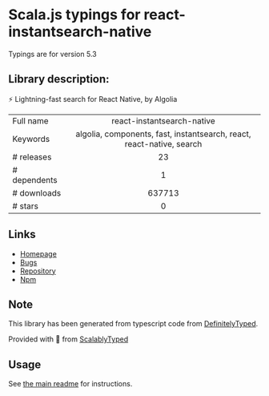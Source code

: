 
# Scala.js typings for react-instantsearch-native

Typings are for version 5.3

## Library description:
⚡ Lightning-fast search for React Native, by Algolia

|                    |                 |
| ------------------ | :-------------: |
| Full name          | react-instantsearch-native |
| Keywords           | algolia, components, fast, instantsearch, react, react-native, search |
| # releases         | 23 |
| # dependents       | 1 |
| # downloads        | 637713 |
| # stars            | 0 |

## Links
- [Homepage](https://www.algolia.com/doc/guides/building-search-ui/what-is-instantsearch/react/)
- [Bugs](https://github.com/algolia/react-instantsearch/issues)
- [Repository](https://github.com/algolia/react-instantsearch)
- [Npm](https://www.npmjs.com/package/react-instantsearch-native)
    


## Note
This library has been generated from typescript code from [DefinitelyTyped](https://definitelytyped.org).

Provided with :purple_heart: from [ScalablyTyped](https://github.com/oyvindberg/ScalablyTyped)

## Usage
See [the main readme](../../readme.md) for instructions.



